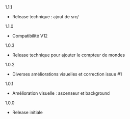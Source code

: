1.1.1
- Release technique : ajout de src/

1.1.0
- Compatibilité V12

1.0.3
- Release technique pour ajouter le compteur de mondes

1.0.2
- Diverses améliorations visuelles et correction issue #1

1.0.1
- Amélioration visuelle :  ascenseur et background

1.0.0
- Release initiale